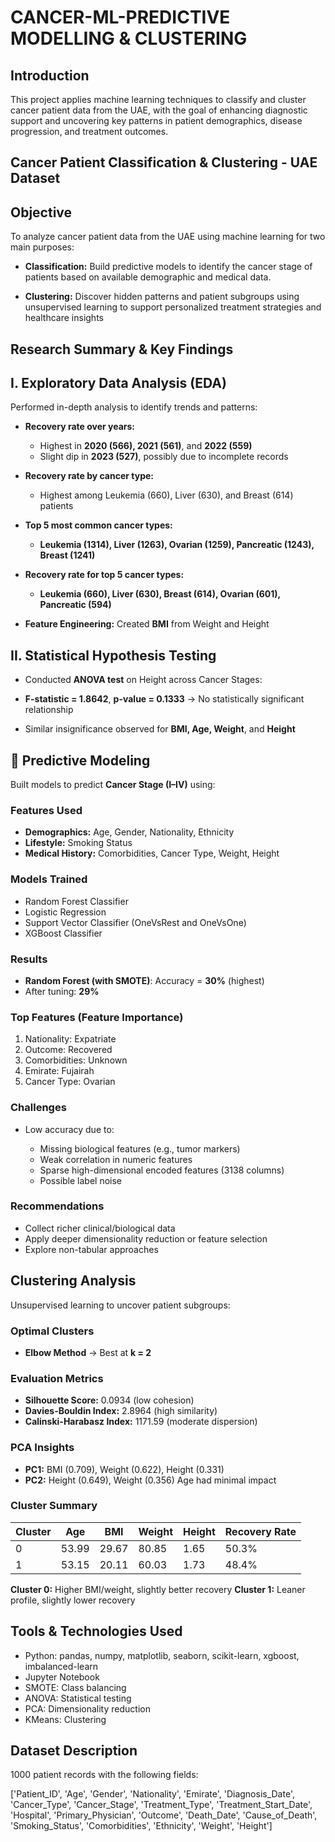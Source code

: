 # CANCER-ML-PREDICTIVE MODELLING & CLUSTERING
## Introduction
This project applies machine learning techniques to classify and cluster cancer patient data from the UAE, with the goal of enhancing diagnostic support and uncovering key patterns in patient demographics, disease progression, and treatment outcomes.

## Cancer Patient Classification & Clustering - UAE Dataset

## Objective 
To analyze cancer patient data from the UAE using machine learning for two main purposes:

* **Classification:** Build predictive models to identify the cancer stage of patients based on available demographic and medical data.

* **Clustering:** Discover hidden patterns and patient subgroups using unsupervised learning to support personalized treatment strategies and healthcare insights

## Research Summary & Key Findings

## I. Exploratory Data Analysis (EDA)

Performed in-depth analysis to identify trends and patterns:

* **Recovery rate over years:**

  - Highest in **2020 (566), 2021 (561)**, and **2022 (559)**
  - Slight dip in **2023 (527)**, possibly due to incomplete records
    
* **Recovery rate by cancer type:**

  - Highest among Leukemia (660), Liver (630), and Breast (614) patients
    
* **Top 5 most common cancer types:**

  - **Leukemia (1314), Liver (1263), Ovarian (1259), Pancreatic (1243), Breast (1241)**

* **Recovery rate for top 5 cancer types:**

   - **Leukemia (660), Liver (630), Breast (614), Ovarian (601), Pancreatic (594)**

* **Feature Engineering:** Created **BMI** from Weight and Height

## II. Statistical Hypothesis Testing 
* Conducted **ANOVA test** on Height across Cancer Stages:

- **F-statistic = 1.8642**, **p-value = 0.1333** → No statistically significant relationship
  
- Similar insignificance observed for **BMI, Age, Weight**, and **Height**
  
## 🤖 Predictive Modeling 
Built models to predict **Cancer Stage (I–IV)** using:

### Features Used

* **Demographics:** Age, Gender, Nationality, Ethnicity
* **Lifestyle:** Smoking Status
* **Medical History:** Comorbidities, Cancer Type, Weight, Height
  
### Models Trained

* Random Forest Classifier
* Logistic Regression
* Support Vector Classifier (OneVsRest and OneVsOne)
* XGBoost Classifier
  
### Results

* **Random Forest (with SMOTE)**: Accuracy = **30%** (highest)
* After tuning: **29%**
  
### Top Features (Feature Importance)

1. Nationality: Expatriate
2. Outcome: Recovered
3. Comorbidities: Unknown
4. Emirate: Fujairah
5. Cancer Type: Ovarian

### Challenges 
* Low accuracy due to:

   - Missing biological features (e.g., tumor markers)
   - Weak correlation in numeric features
   - Sparse high-dimensional encoded features (3138 columns)
   - Possible label noise
     
### Recommendations

* Collect richer clinical/biological data
* Apply deeper dimensionality reduction or feature selection
* Explore non-tabular approaches
  
## Clustering Analysis

Unsupervised learning to uncover patient subgroups:

### Optimal Clusters 
* **Elbow Method** → Best at **k = 2**

### Evaluation Metrics

* **Silhouette Score:** 0.0934 (low cohesion)
* **Davies-Bouldin Index:** 2.8964 (high similarity)
* **Calinski-Harabasz Index:** 1171.59 (moderate dispersion)

### PCA Insights

* **PC1:** BMI (0.709), Weight (0.622), Height (0.331)
* **PC2:** Height (0.649), Weight (0.356)
Age had minimal impact

### Cluster Summary

| Cluster | Age   | BMI   | Weight | Height | Recovery Rate |
|---------|-------|-------|--------|--------|----------------|
| 0       | 53.99 | 29.67 | 80.85  | 1.65   | 50.3%          |
| 1       | 53.15 | 20.11 | 60.03  | 1.73   | 48.4%          |

**Cluster 0:** Higher BMI/weight, slightly better recovery 
**Cluster 1:** Leaner profile, slightly lower recovery

## Tools & Technologies Used

* Python: pandas, numpy, matplotlib, seaborn, scikit-learn, xgboost, imbalanced-learn
* Jupyter Notebook
* SMOTE: Class balancing
* ANOVA: Statistical testing
* PCA: Dimensionality reduction
* KMeans: Clustering

## Dataset Description
1000 patient records with the following fields:

['Patient_ID', 'Age', 'Gender', 'Nationality', 'Emirate',
 'Diagnosis_Date', 'Cancer_Type', 'Cancer_Stage', 'Treatment_Type',
 'Treatment_Start_Date', 'Hospital', 'Primary_Physician', 'Outcome',
 'Death_Date', 'Cause_of_Death', 'Smoking_Status', 'Comorbidities',
 'Ethnicity', 'Weight', 'Height']
 
